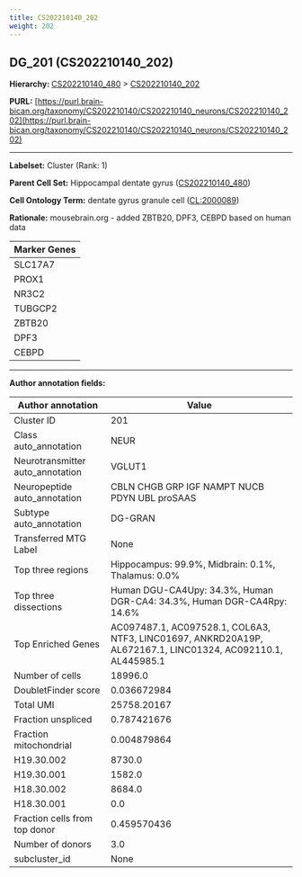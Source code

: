 ```yaml
---
title: CS202210140_202
weight: 202
---
```

## DG_201 (CS202210140_202)
<b>Hierarchy: </b>
[CS202210140_480](../CS202210140_480) >
[CS202210140_202](../CS202210140_202)

**PURL:** [https://purl.brain-bican.org/taxonomy/CS202210140/CS202210140_neurons/CS202210140_202](https://purl.brain-bican.org/taxonomy/CS202210140/CS202210140_neurons/CS202210140_202)

---


**Labelset:** Cluster (Rank: 1)

**Parent Cell Set:** Hippocampal dentate gyrus ([CS202210140_480](../CS202210140_480))



**Cell Ontology Term:**  dentate gyrus granule cell ([CL:2000089](https://www.ebi.ac.uk/ols/ontologies/cl/terms?obo_id=CL:2000089)) 

**Rationale:** mousebrain.org - added ZBTB20, DPF3, CEBPD based on human data

[MARKER GENES.]: #


| Marker Genes |
|--------------|
|SLC17A7|
|PROX1|
|NR3C2|
|TUBGCP2|
|ZBTB20|
|DPF3|
|CEBPD|

---

[TRANSFERRED ANNOTATIONS.]: #


[AUTHOR ANNOTATION FIELDS.]: #


**Author annotation fields:**

| Author annotation | Value |
|-------------------|-------|
|Cluster ID|201|
|Class auto_annotation|NEUR|
|Neurotransmitter auto_annotation|VGLUT1|
|Neuropeptide auto_annotation|CBLN CHGB GRP IGF NAMPT NUCB PDYN UBL proSAAS|
|Subtype auto_annotation|DG-GRAN|
|Transferred MTG Label|None|
|Top three regions|Hippocampus: 99.9%, Midbrain: 0.1%, Thalamus: 0.0%|
|Top three dissections|Human DGU-CA4Upy: 34.3%, Human DGR-CA4: 34.3%, Human DGR-CA4Rpy: 14.6%|
|Top Enriched Genes|AC097487.1, AC097528.1, COL6A3, NTF3, LINC01697, ANKRD20A19P, AL672167.1, LINC01324, AC092110.1, AL445985.1|
|Number of cells|18996.0|
|DoubletFinder score|0.036672984|
|Total UMI|25758.20167|
|Fraction unspliced|0.787421676|
|Fraction mitochondrial|0.004879864|
|H19.30.002|8730.0|
|H19.30.001|1582.0|
|H18.30.002|8684.0|
|H18.30.001|0.0|
|Fraction cells from top donor|0.459570436|
|Number of donors|3.0|
|subcluster_id|None|
